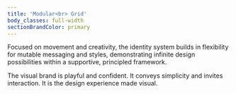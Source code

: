 ```yaml
---
title: 'Modular<br> Grid'
body_classes: full-width
sectionBrandColor: primary
---
```


Focused on movement and creativity, the identity system builds in flexibility for mutable messaging and styles, demonstrating infinite design possibilities within a supportive, principled framework. 

The visual brand is playful and confident. It conveys simplicity and invites interaction. It is the design experience made visual. 